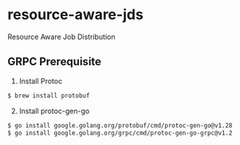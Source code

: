 # resource-aware-jds
Resource Aware Job Distribution

## GRPC Prerequisite
1. Install Protoc
```bash
$ brew install protobuf 
```
2. Install protoc-gen-go
```bash
$ go install google.golang.org/protobuf/cmd/protoc-gen-go@v1.28
$ go install google.golang.org/grpc/cmd/protoc-gen-go-grpc@v1.2
```